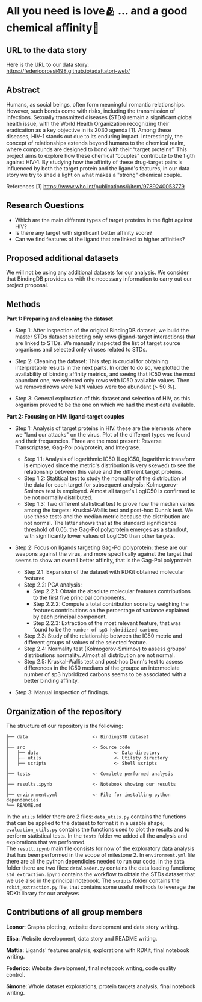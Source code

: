 # All you need is love🫂 … and a good chemical affinity🧪

## URL to the data story

Here is the URL to our data story: https://federicorossi498.github.io/adattatori-web/

## Abstract
Humans, as social beings, often form meaningful romantic relationships. However, such bonds come with risks, including the transmission of infections. Sexually transmitted diseases (STDs) remain a significant global health issue, with the World Health Organization recognizing their eradication as a key objective in its 2030 agenda [1]. Among these diseases, HIV-1 stands out due to its enduring impact.
Interestingly, the concept of relationships extends beyond humans to the chemical realm, where compounds are designed to bond with their “target proteins”. This project aims to explore how these chemical “couples” contribute to the figth against HIV-1. By studying how the affinity of these drug-target pairs is influenced by both the target protein and the ligand's features, in our data story we try to shed a light on what makes a "strong" chemical couple.

References
[1] https://www.who.int/publications/i/item/9789240053779


## Research Questions
- Which are the main different types of target proteins in the fight against HIV?
- Is there any target with significant better affinity score?
- Can we find features of the ligand that are linked to higher affinities?

## Proposed additional datasets

We will not be using any additional datasets for our analysis. We consider that BindingDB provides us with the necessary information to carry out our project proposal.


## Methods

**Part 1: Preparing and cleaning the dataset** 

- Step 1: After inspection of the original BindingDB dataset, we build the master STDs dataset selecting only rows (ligand-target interactions) that are linked to STDs. We manually inspected the list of target source organisms and selected only viruses related to STDs. 

- Step 2: Cleaning the dataset: This step is crucial for obtaining interpretable results in the next parts. In order to do so, we plotted the availability of binding affinity metrics, and seeing that IC50 was the most abundant one, we selected only rows with IC50 available values. Then we removed rows were NaN values were too abundant (> 50 %).

- Step 3: General exploration of this dataset and selection of HIV, as this organism proved to be the one on which we had the most data available.

**Part 2: Focusing on HIV: ligand-target couples**

- Step 1: Analysis of target proteins in HIV: these are the elements where we "land our attacks" on the virus. Plot of the different types we found and their frequencies. Three are the most present: Reverse Transcriptase, Gag-Pol polyprotein, and Integrase.
    - Step 1.1: Analysis of logarithmic IC50 (LogIC50, logarithmic transform is employed since the metric's distribution is very skewed) to see the relationship between this value and the different target proteins.
    - Step 1.2: Statitical test to study the normality of the distribution of the data for each target for subsequent analysis: Kolmogorov-Smirnov test is employed. Almost all target's LogIC50 is confirmed to be not normally distributed.
    - Step 1.3: Two different statistical test to prove how the median varies among the targets: Kruskal-Wallis test and post-hoc Dunn’s test. We use these tests and the median metric because the distribution are not normal. The latter shows that at the standard significance threshold of 0.05, the Gag-Pol polyprotein emerges as a standout, with significantly lower values of LogIC50 than other targets.

- Step 2: Focus on ligands targeting Gag-Pol polyprotein: these are our weapons against the virus, and more specifically against the target that seems to show an overall better affinity, that is the Gag-Pol polyprotein.
    - Step 2.1: Expansion of the dataset with RDKit obtained molecular features
    - Step 2.2: PCA analysis:
        - Step 2.2.1: Obtain the absolute molecular features contributions to the first five principal components.
        - Step 2.2.2: Compute a total contribution score by weighing the features contributions on the percentage of variance explained by each principal component.
        - Step 2.2.3: Extraction of the most relevant feature, that was found to be the `number of sp3 hybridized carbons`
    - Step 2.3: Study of the relationship between the IC50 metric and different groups of values of the selected feature.
    - Step 2.4: Normality test (Kolmogorov-Smirnov) to assess groups' distributions normality. Almost all distribution are not normal.
    - Step 2.5: Kruskal-Wallis test and post-hoc Dunn's test to assess differences in the IC50 medians of the groups: an intermediate number of sp3 hybridized carbons seems to be associated with a better binding affinity.
 
- Step 3: Manual inspection of findings.


## Organization of the repository
The structure of our repository is the following:
```
├── data                        <- BindingSTD dataset
│
├── src                         <- Source code
│   ├── data                            <- Data directory
│   ├── utils                           <- Utility directory
│   ├── scripts                         <- Shell scripts
│
├── tests                       <- Complete performed analysis
│
├── results.ipynb               <- Notebook showing our results
│
├── environment.yml             <- File for installing python dependencies
└── README.md
```
In the `utils` folder there are 2 files: `data_utils.py` contains the functions that can be applied to the dataset to format it in a usable shape; `evaluation_utils.py` contains the functions used to plot the results and to perform statistical tests.
In the `tests` folder we added all the analysis and explorations that we performed.  
The `result.ipynb` main file consists for now of the exploratory data analysis that has been performed in the scope of milestone 2.
In `environment.yml` file there are all the python dependicies needed to run our code. In the `data` folder there are two files: `dataloader.py` contains the data loading functions; `std_extraction.ipynb` contains the workflow to obtain the STDs dataset that we use also in the principal notebook. The `scripts` folder contains the `rdkit_extraction.py` file, that contains some useful methods to leverage the RDKit library for our analyses


## Contributions of all group members

**Leonor**: Graphs plotting, website development and data story writing.

**Elisa**: Website development, data story and README writing.

**Mattia**: Ligands' features analysis, explorations with RDKit, final notebook writing.

**Federico**: Website development, final notebook writing, code quality control.

**Simone**: Whole dataset explorations, protein targets analysis, final notebook writing.


